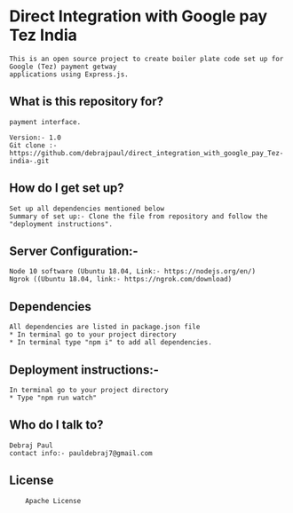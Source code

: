 # Direct Integration with Google pay Tez India

    This is an open source project to create boiler plate code set up for Google (Tez) payment getway 
    applications using Express.js.

## What is this repository for?

    payment interface.

    Version:- 1.0
    Git clone :-https://github.com/debrajpaul/direct_integration_with_google_pay_Tez-india-.git

## How do I get set up?

    Set up all dependencies mentioned below
    Summary of set up:- Clone the file from repository and follow the "deployment instructions".

## Server Configuration:-

    Node 10 software (Ubuntu 18.04, Link:- https://nodejs.org/en/)
    Ngrok ((Ubuntu 18.04, link:- https://ngrok.com/download)

## Dependencies

    All dependencies are listed in package.json file
    * In terminal go to your project directory
    * In terminal type "npm i" to add all dependencies.

## Deployment instructions:-

    In terminal go to your project directory
    * Type "npm run watch"

## Who do I talk to?

    Debraj Paul
    contact info:- pauldebraj7@gmail.com

## License

        Apache License

